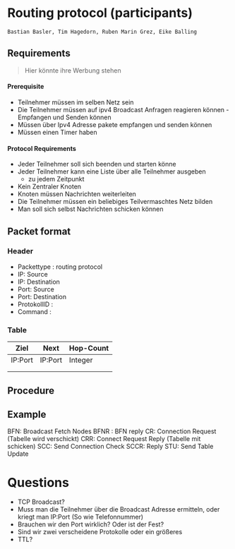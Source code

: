# Routing protocol (participants)
    Bastian Basler, Tim Hagedorn, Ruben Marin Grez, Eike Balling
## Requirements
>Hier könnte ihre Werbung stehen
#### Prerequisite
- Teilnehmer müssen im selben Netz sein
- Die Teilnehmer müssen auf ipv4 Broadcast Anfragen reagieren können
        - Empfangen und Senden können
- Müssen über Ipv4 Adresse pakete empfangen und senden können
- Müssen einen Timer haben
#### Protocol Requirements
- Jeder Teilnehmer soll sich beenden und starten könne
- Jeder Teilnehmer kann eine Liste über alle Teilnehmer ausgeben
    - zu jedem Zeitpunkt
- Kein Zentraler Knoten
- Knoten müssen Nachrichten weiterleiten
- Die Teilnehmer müssen ein beliebiges Teilvermaschtes Netz bilden
- Man soll sich selbst Nachrichten schicken können

## Packet format
### Header
- Packettype : routing protocol
- IP: Source
- IP: Destination
- Port: Source
- Port: Destination
- ProtokollID : 
- Command :

### Table
| Ziel  | Next | Hop-Count  |   
|---|---|---|
|  IP:Port | IP:Port  | Integer  |   
|   |   |   |   
|   |   |   |   
## Procedure


## Example



BFN: Broadcast Fetch Nodes
BFNR : BFN reply
CR: Connection Request (Tabelle wird verschickt)
CRR: Connect Request Reply (Tabelle mit schicken)
SCC: Send Connection Check
SCCR: Reply 
STU: Send Table Update


# Questions
- TCP Broadcast?
- Muss man die Teilnehmer über die Broadcast Adresse ermitteln, oder kriegt man IP:Port (So wie Telefonnummer)
- Brauchen wir den Port wirklich? Oder ist der Fest?
- Sind wir zwei verscheidene Protokolle oder ein größeres
- TTL?


